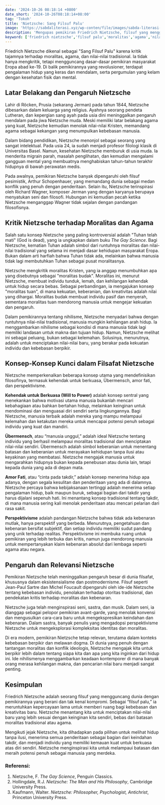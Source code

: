 ```yaml
---
date: '2024-10-26 08:18:14 +0800'
date_short: '2024-10-26T08:18:14+08:00'
tag: 'Tokoh'
title: 'Nietzsche: Sang Filsuf Palu'
image: 'https://sabdaliterasi.xyz/wp-conten/file/images/sabda-literasi-nietzsche-sang-filsuf-palu.jpg'
description: 'Mengupas pemikiran Friedrich Nietzsche, filsuf yang mengguncang moralitas dan agama, serta menawarkan perspektif baru tentang kekuatan, nihilisme, dan lainnya.'
keyword: ['friedrich nietzsche','filsuf palu','moralitas','agama','nilai-nilai tradisional','kritik','pemikiran revolusioner','kesehatan mental','arthur schopenhauer','richard wagner','tuhan telah mati','the gay science','moralitas kristen','moralitas budak','moralitas tuan','nihilisme','kehendak untuk berkuasa','übermensch','amor fati','perspektivisme','eksistensialisme','postmodernisme','jean-paul sartre','michel foucault','kebebasan berpikir','dogma.']
---
```

<p>Friedrich Nietzsche dikenal sebagai "Sang Filsuf Palu" karena kritik tajamnya terhadap moralitas, agama, dan nilai-nilai tradisional. Ia tidak hanya mengkritik, tetapi mengguncang dasar-dasar pemikiran masyarakat Eropa abad ke-19. Di balik pemikirannya yang revolusioner, terdapat pengalaman hidup yang keras dan mendalam, serta pergumulan yang kelam dengan kesehatan fisik dan mental.</p><h2>Latar Belakang dan Pengaruh Nietzsche</h2><p>Lahir di Röcken, Prusia (sekarang Jerman) pada tahun 1844, Nietzsche dibesarkan dalam keluarga yang religius. Ayahnya seorang pendeta Lutheran, dan kepergian sang ayah pada usia dini meninggalkan pengaruh mendalam pada jiwa Nietzsche muda. Meski memiliki latar belakang agama yang kuat, Nietzsche kemudian menolak nilai-nilai Kristen, memandang agama sebagai kekangan yang menumpulkan kebebasan manusia.</p><p>Dalam bidang pendidikan, Nietzsche menonjol sebagai seorang yang sangat intelektual. Pada usia 24, ia sudah menjadi profesor filologi klasik di Universitas Basel. Namun, kesehatan Nietzsche memburuk di usia muda. Ia menderita migrain parah, masalah penglihatan, dan kemudian mengalami gangguan mental yang membuatnya menghabiskan tahun-tahun terakhir hidupnya di bawah perawatan medis.</p><p>Pada awalnya, pemikiran Nietzsche banyak dipengaruhi oleh filsuf pesimistik, Arthur Schopenhauer, yang memandang dunia sebagai medan konflik yang penuh dengan penderitaan. Selain itu, Nietzsche terinspirasi oleh Richard Wagner, komposer Jerman yang dengan karyanya berupaya menyatukan seni dan filosofi. Hubungan ini kemudian pecah ketika Nietzsche menganggap Wagner tidak sejalan dengan pandangan filosofisnya.</p><h2>Kritik Nietzsche terhadap Moralitas dan Agama</h2><p>Salah satu konsep Nietzsche yang paling kontroversial adalah "Tuhan telah mati" (God is dead), yang ia ungkapkan dalam buku <em>The Gay Science</em>. Bagi Nietzsche, kematian Tuhan adalah simbol dari runtuhnya moralitas dan nilai-nilai tradisional yang selama ini menjadi dasar kehidupan masyarakat Eropa. Bukan dalam arti harfiah bahwa Tuhan tidak ada, melainkan bahwa manusia tidak lagi membutuhkan Tuhan sebagai pusat moralitasnya.</p><p>Nietzsche mengkritik moralitas Kristen, yang ia anggap menumbuhkan apa yang disebutnya sebagai "moralitas budak". Moralitas ini, menurut Nietzsche, membuat individu tunduk, lemah, dan kehilangan kehendak untuk hidup secara bebas. Sebagai perbandingan, ia mengajukan konsep "moralitas tuan", di mana kekuatan, keberanian, dan kreativitas adalah nilai yang dihargai. Moralitas budak membuat individu pasif dan menyerah, sementara moralitas tuan mendorong manusia untuk mengejar kekuatan dan pengaruh.</p><p>Dalam pemikirannya tentang nihilisme, Nietzsche menyadari bahwa dengan runtuhnya nilai-nilai tradisional, manusia mungkin kehilangan arah hidup. Ia menggambarkan nihilisme sebagai kondisi di mana manusia tidak lagi memiliki landasan untuk makna dan tujuan hidup. Namun, Nietzsche melihat ini sebagai peluang, bukan sebagai kelemahan. Solusinya, menurutnya, adalah untuk menciptakan nilai-nilai baru, yang berakar pada kekuatan individu dan kebebasan berpikir.</p><h2>Konsep-Konsep Kunci dalam Filsafat Nietzsche</h2><p>Nietzsche memperkenalkan beberapa konsep utama yang mendefinisikan filosofinya, termasuk kehendak untuk berkuasa, Übermensch, amor fati, dan perspektivisme.</p><p><strong>Kehendak untuk Berkuasa (Will to Power)</strong> adalah konsep sentral yang menekankan bahwa motivasi utama manusia bukanlah mencari kebahagiaan atau bahkan bertahan hidup, melainkan keinginan untuk mendominasi dan menguasai diri sendiri serta lingkungannya. Bagi Nietzsche, manusia terbaik adalah mereka yang mampu melampaui kelemahan dan ketakutan mereka untuk mencapai potensi penuh sebagai individu yang kuat dan mandiri.</p><p><strong>Übermensch</strong>, atau “manusia unggul,” adalah ideal Nietzsche tentang individu yang berhasil melampaui moralitas tradisional dan menciptakan nilai-nilai sendiri. Übermensch adalah simbol keberanian untuk menentang batasan dan keberanian untuk merayakan kehidupan tanpa ilusi atau keyakinan yang membatasi. Nietzsche mengajak manusia untuk mengarahkan hidupnya bukan kepada penebusan atau dunia lain, tetapi kepada dunia yang ada di depan mata.</p><p><strong>Amor Fati</strong>, atau “cinta pada takdir,” adalah konsep menerima hidup apa adanya, dengan segala kesulitan dan penderitaan yang ada di dalamnya. Nietzsche percaya bahwa kebijaksanaan tertinggi adalah menerima setiap pengalaman hidup, baik maupun buruk, sebagai bagian dari takdir yang harus dijalani sepenuh hati. Ini menantang konsep tradisional tentang takdir, di mana manusia sering kali menolak penderitaan atau mencari pelarian dari rasa sakit.</p><p><strong>Perspektivisme</strong> adalah pandangan Nietzsche bahwa tidak ada kebenaran mutlak, hanya perspektif yang berbeda. Menurutnya, pengetahuan dan kebenaran bersifat subjektif, dan setiap individu memiliki sudut pandang yang unik terhadap realitas. Perspektivisme ini membuka ruang untuk pemikiran yang lebih terbuka dan kritis, namun juga mendorong manusia untuk mempertanyakan klaim kebenaran absolut dari lembaga seperti agama atau negara.</p><h2>Pengaruh dan Relevansi Nietzsche</h2><p>Pemikiran Nietzsche telah meninggalkan pengaruh besar di dunia filsafat, khususnya dalam eksistensialisme dan postmodernisme. Filsuf seperti Jean-Paul Sartre dan Michel Foucault dipengaruhi oleh ide-ide Nietzsche tentang kebebasan individu, penolakan terhadap otoritas tradisional, dan pendekatan kritis terhadap moralitas dan kebenaran.</p><p>Nietzsche juga telah menginspirasi seni, sastra, dan musik. Dalam seni, ia dianggap sebagai pelopor pemikiran avant-garde, yang menolak konvensi dan mengusulkan cara-cara baru untuk mengekspresikan keindahan dan kebenaran. Dalam sastra, banyak penulis yang mengadopsi perspektivisme Nietzsche untuk mengeksplorasi kompleksitas identitas dan moralitas.</p><p>Di era modern, pemikiran Nietzsche tetap relevan, terutama dalam konteks kebebasan berpikir dan melawan dogma. Di dunia yang penuh dengan tantangan moralitas dan konflik ideologis, Nietzsche mengajak kita untuk berpikir lebih dalam tentang siapa kita dan apa yang kita inginkan dari hidup ini. Ide nihilismenya menggambarkan keadaan kontemporer di mana banyak orang merasa kehilangan makna, dan pencarian nilai baru menjadi sangat penting.</p><h2>Kesimpulan</h2><p>Friedrich Nietzsche adalah seorang filsuf yang mengguncang dunia dengan pemikirannya yang berani dan tak kenal kompromi. Sebagai “filsuf palu,” ia meruntuhkan kepercayaan lama untuk memberi ruang bagi kebebasan dan kreativitas baru. Nietzsche menantang kita untuk menciptakan nilai-nilai baru yang lebih sesuai dengan keinginan kita sendiri, bebas dari batasan moralitas tradisional atau agama.</p><p>Mengikuti jejak Nietzsche, kita dihadapkan pada pilihan untuk melihat hidup tanpa ilusi, menerima semua penderitaan sebagai bagian dari keindahan takdir, dan menjadi individu yang memiliki kemauan kuat untuk berkuasa atas diri sendiri. Nietzsche menginspirasi kita untuk melampaui batasan dan meraih potensi penuh sebagai manusia yang merdeka.</p><h3>Referensi:</h3><ol><li>Nietzsche, F. <em>The Gay Science</em>, Penguin Classics.</li><li>Hollingdale, R.J. <em>Nietzsche: The Man and His Philosophy</em>, Cambridge University Press.</li><li>Kaufmann, Walter. <em>Nietzsche: Philosopher, Psychologist, Antichrist</em>, Princeton University Press.</li></ol>
